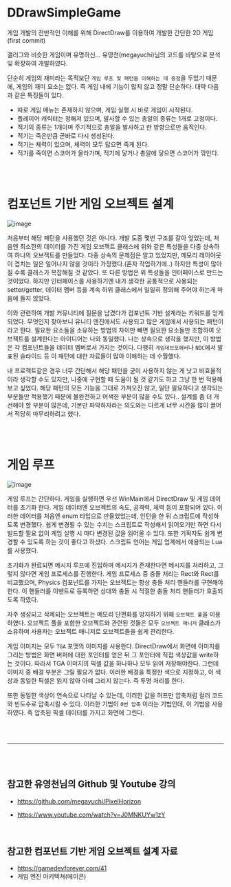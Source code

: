 # DDrawSimpleGame
게임 개발의 전반적인 이해를 위해 DirectDraw를 이용하여 개발한 간단한 2D 게임(first commit)

갤러그와 비슷한 게임이며 유명하신... 유영천(megayuchi)님의 코드를 바탕으로 분석 및 확장하여 개발하였다.

단순히 게임의 재미라는 목적보단 `게임 루프 및 패턴을 이해하는 데 중점`을 두었기 때문에, 게임의 재미 요소는 없다. 즉 게임 내에 기능이 많지 않고 정말 단순하다. 대략 다음과 같은 특징들이 있다.

- 따로 게임 메뉴는 존재하지 않으며, 게임 실행 시 바로 게임이 시작된다.
- 플레이어 캐릭터는 정해져 있으며, 발사할 수 있는 총알의 종류는 1개로 고정이다.
- 적기의 종류는 1개이며 주기적으로 총알을 발사하고 한 방향으로만 움직인다.
- 적기는 죽은만큼 곧바로 다시 생성된다.
- 적기는 체력이 있으며, 체력이 모두 닳으면 죽게 된다.
- 적기를 죽이면 스코어가 올라가며, 적기에 닿거나 총알에 닿으면 스코어가 깎인다.

<br><br>

# 컴포넌트 기반 게임 오브젝트 설계

![image](https://user-images.githubusercontent.com/46551002/109583022-8edf7800-7b42-11eb-9c68-3421b78a18f8.png)

처음부터 해당 패턴을 사용했던 것은 아니다. 개발 도중 몇번 구조를 갈아 엎었는데, 처음엔 최소한의 데이터를 가진 게임 오브젝트 클래스에 위와 같은 특성들을 다중 상속하여 하나의 오브젝트를 만들었다. 다중 상속의 문제점은 알고 있었지만, 메모리 레이아웃이 겹치는 일은 일어나지 않을 것이라 가정했다.(혼자 작업하기에..) 하지만 특성이 많아질 수록 클래스가 복잡해질 것 같았다. 또 다른 방법은 위 특성들을 인터페이스로 만드는 것이었다. 하지만 인터페이스를 사용하기엔 내가 생각한 공통적으로 사용되는 setter/getter, 데이터 멤버 등을 계속 하위 클래스에서 일일히 정의해 주어야 하는게 마음에 들지 않았다.

이와 관련하여 개발 커뮤니티에 질문을 남겼다가 컴포넌트 기반 설계라는 키워드를 얻게 되었다. 무엇인지 찾아보니 유니티 엔진에서도 사용되고 많은 게임에서 사용되는 패턴이라고 한다. 필요한 요소들을 소유하는 방법의 차이만 빼면 필요한 요소들만 조합하여 오브젝트를 설계한다는 아이디어는 나와 동일했다. 나는 상속으로 생각을 했지만, 이 방법은 각 컴포넌트들을 데이터 멤버로서 가지는 것이다. 다행히 `게임데브포에버`나 `NDC`에서 발표된 슬라이드 등 이 패턴에 대한 자료들이 많아 이해하는 데 수월했다.

내 프로젝트같은 경우 너무 간단해서 해당 패턴을 굳이 사용하지 않는 게 낫고 비효율적이라 생각할 수도 있지만, 나중에 구현할 때 도움이 될 것 같기도 하고 그냥 한 번 적용해보고 싶었다. 해당 패턴의 모든 기능을 그대로 가져오진 않고, 일단 필요하다고 생각되는 부분들만 적용했기 때문에 불완전하고 어색한 부분이 많을 수도 있다.. 설계를 좀 더 개선해야 할 부분이 많은데, 기본만 파악하자라는 의도와는 다르게 너무 시간을 많이 끌어서 적당히 마무리하려고 했다. 

<br>
<br>

# 게임 루프

![image](https://user-images.githubusercontent.com/46551002/109587565-9efb5580-7b4a-11eb-8cad-e93cc641da46.png)

게임 루프는 간단하다. 게임을 실행하면 우선 WinMain에서 DirectDraw 및 게임 데이터를 초기화 한다. 게임 데이터엔 오브젝트의 속도, 공격력, 체력 등이 포함되어 있다. 이러한 데이터를 처음엔 enum 타입으로 만들었었는데, 인턴을 한 뒤 스크립트에 작성하도록 변경했다. 쉽게 변경될 수 있는 수치는 스크립트로 작성해서 읽어오기만 하면 다시 빌드할 필요 없이 게임 실행 시 마다 변경된 값을 읽어올 수 있다. 또한 기획자도 쉽게 변경할 수 있도록 하는 것이 좋다고 하셨다. 스크립트 언어는 게임 업계에서 애용되는 Lua를 사용했다. 

초기화가 완료되면 메시지 루프에 진입하며 메시지가 존재한다면 메시지를 처리하고, 그렇지 않다면 게임 프로세스를 진행한다. 게임 프로세스 중 충돌 처리는 Rect와 Rect를 비교했으며, Physics 컴포넌트를 가지는 오브젝트는 항상 충돌 처리 핸들러를 구현해야 한다. 이 핸들러를 이벤트로 등록하면 상대와 충돌 시 적절한 충돌 처리 핸들러가 호출되도록 하였다.

자주 생성되고 삭제되는 오브젝트는 메모리 단편화를 방지하기 위해 `오브젝트 풀`을 이용하였다. 오브젝트 풀을 포함한 오브젝트와 관련된 것들은 모두 `오브젝트 매니저` 클래스가 소유하며 사용자는 오브젝트 매니저로 오브젝트들을 쉽게 관리한다.

게임 이미지는 모두 `TGA` 포맷의 이미지를 사용한다. DirectDraw에서 화면에 이미지를 그리는 방법은 화면 버퍼에 대한 포인터를 얻은 뒤 그 포인터에 직접 색상값을 write하는 것이다. 따라서 TGA 이미지의 픽셀 값을 하나하나 모두 읽어 저장해야한다. 그런데 이미지 중 배경 부분은 그릴 필요가 없다. 이러한 배경을 특정한 색으로 지정하고, 이 색상과 동일한 픽셀은 읽지 않아 아예 그리지 않는다. 즉 투명 처리를 한다.

또한 동일한 색상이 연속으로 나타날 수 있는데, 이러한 값을 허프만 압축처럼 컬러 코드와 빈도수로 압축시킬 수 있다. 이러한 기법이 `0번 압축` 이라는 기법인데, 이 기법을 사용하였다. 즉 압축된 픽셀 데이터를 가지고 화면에 그린다.


<br><br>

---

<br><br>

## 참고한 유영천님의 Github 및 Youtube 강의
- https://github.com/megayuchi/PixelHorizon

- https://www.youtube.com/watch?v=J0MNKUYw1zY


<br>

## 참고한 컴포넌트 기반 게임 오브젝트 설계 자료

- https://gamedevforever.com/41
- 게임 엔진 아키텍쳐(에이콘)